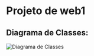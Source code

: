 # Projeto de web1

## Diagrama de Classes:
![Diagrama de Classes](https://github.com/user-attachments/assets/9a89ed55-81f2-4ef5-8066-f390b99b0a99)
